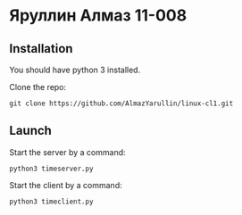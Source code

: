 # Яруллин Алмаз 11-008

## Installation
You should have python 3 installed.

Clone the repo:

``git clone https://github.com/AlmazYarullin/linux-cl1.git``

## Launch
Start the server by a command: 

``python3 timeserver.py``

Start the client by a command:

``python3 timeclient.py``